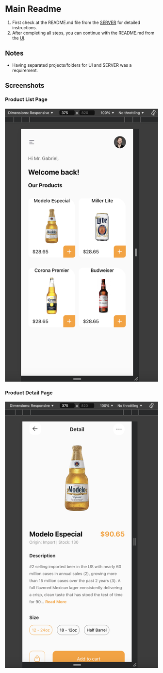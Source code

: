 # Main Readme

1. First check at the README.md file from the [SERVER](./server/README.md) for detailed instructions.
2. After completing all steps, you can continue with the README.md from the [UI](./ui/README.md).

## Notes

- Having separated projects/folders for UI and SERVER was a requirement.

## Screenshots

### Product List Page

![Product List Page](./screenshots/product-list-page.png)

### Product Detail Page

![Product Detail Page](./screenshots/product-detail-page.png)
